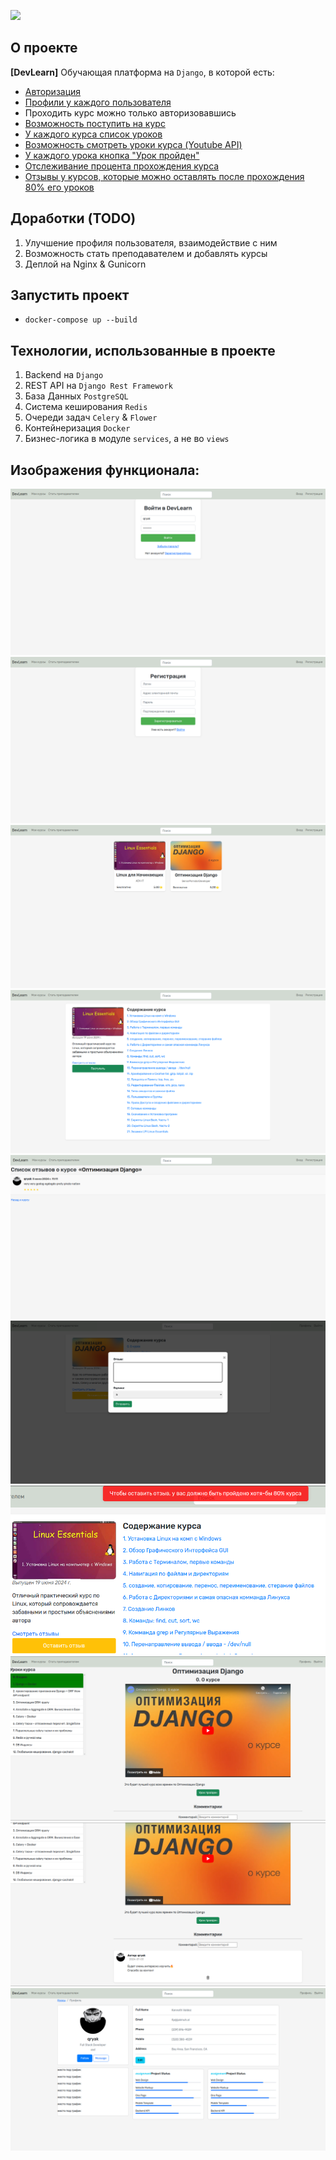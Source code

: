 [<img src="https://img.shields.io/badge/Telegram-%40Me-orange">](https://t.me/hhhscvx)

## О проекте
**[DevLearn]** Обучающая платформа на `Django`, в которой есть:
- [Авторизация](#img1)
- [Профили у каждого пользователя](#img10)
- Проходить курс можно только авторизовавшись
- [Возможность поступить на курс](#img4)
- [У каждого курса список уроков](#img4)
- [Возможность смотреть уроки курса (Youtube API)](#img8)
- [У каждого урока кнопка "Урок пройден"](#img8)
- [Отслеживание процента прохождения курса](#img7)
- [Отзывы у курсов, которые можно оставлять после прохождения 80% его уроков](#img6)

## Доработки (TODO)
1. Улучшение профиля пользователя, взаимодействие с ним
2. Возможность стать преподавателем и добавлять курсы
3. Деплой на Nginx & Gunicorn

## Запустить проект
- `docker-compose up --build`

## Технологии, использованные в проекте
1. Backend на `Django`
2. REST API на `Django Rest Framework`
3. База Данных `PostgreSQL` 
4. Система кеширования `Redis`
5. Очереди задач `Celery` & `Flower`
6. Контейнеризация `Docker`
7. Бизнес-логика в модуле `services`, а не во `views`

## Изображения функционала:

![img1](.github/images/login.png)
![img2](.github/images/register.png)
![img3](.github/images/courses_list.png)
![img4](.github/images/course_detail.png)
![img5](.github/images/course_reviews.png)
![img6](.github/images/set_review.png)
![img7](.github/images/set_review_error.png)
![img8](.github/images/lesson_detail.png)
![img9](.github/images/lesson_comments.png)
![img10](.github/images/profile.png)
